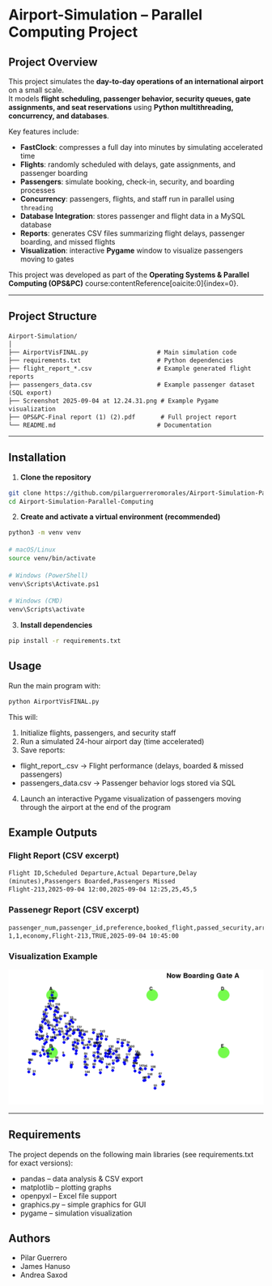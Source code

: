 # Airport-Simulation – Parallel Computing Project

## Project Overview
This project simulates the **day-to-day operations of an international airport** on a small scale.  
It models **flight scheduling, passenger behavior, security queues, gate assignments, and seat reservations** using **Python multithreading, concurrency, and databases**.  

Key features include:
- **FastClock**: compresses a full day into minutes by simulating accelerated time  
- **Flights**: randomly scheduled with delays, gate assignments, and passenger boarding  
- **Passengers**: simulate booking, check-in, security, and boarding processes  
- **Concurrency**: passengers, flights, and staff run in parallel using `threading`  
- **Database Integration**: stores passenger and flight data in a MySQL database  
- **Reports**: generates CSV files summarizing flight delays, passenger boarding, and missed flights  
- **Visualization**: interactive **Pygame** window to visualize passengers moving to gates  

This project was developed as part of the **Operating Systems & Parallel Computing (OPS&PC)** course:contentReference[oaicite:0]{index=0}.

---

## Project Structure
```text
Airport-Simulation/
│
├── AirportVisFINAL.py                   # Main simulation code
├── requirements.txt                     # Python dependencies
├── flight_report_*.csv                  # Example generated flight reports
├── passengers_data.csv                  # Example passenger dataset (SQL export)
├── Screenshot 2025-09-04 at 12.24.31.png # Example Pygame visualization
├── OPS&PC-Final report (1) (2).pdf       # Full project report
└── README.md                            # Documentation
```
---

## Installation

1. **Clone the repository**
```bash
git clone https://github.com/pilarguerreromorales/Airport-Simulation-Parallel-Computing.git
cd Airport-Simulation-Parallel-Computing
```
2. **Create and activate a virtual environment (recommended)**
```bash
python3 -m venv venv

# macOS/Linux
source venv/bin/activate

# Windows (PowerShell)
venv\Scripts\Activate.ps1

# Windows (CMD)
venv\Scripts\activate
```

3. **Install dependencies**
```bash
pip install -r requirements.txt
```

## Usage

Run the main program with:
```bash
python AirportVisFINAL.py
```

This will:
1. Initialize flights, passengers, and security staff
2. Run a simulated 24-hour airport day (time accelerated)
3. Save reports:
  - flight_report_<timestamp>.csv → Flight performance (delays, boarded & missed passengers)
  - passengers_data.csv → Passenger behavior logs stored via SQL
4. Launch an interactive Pygame visualization of passengers moving through the airport at the end of the program

## Example Outputs

### Flight Report (CSV excerpt)
```csv
Flight ID,Scheduled Departure,Actual Departure,Delay (minutes),Passengers Boarded,Passengers Missed
Flight-213,2025-09-04 12:00,2025-09-04 12:25,25,45,5
```

### Passenegr Report (CSV excerpt)
```csv
passenger_num,passenger_id,preference,booked_flight,passed_security,arrival_time
1,1,economy,Flight-213,TRUE,2025-09-04 10:45:00
```

### Visualization Example
![Pygame Simulation](Visualisation)

---

## Requirements

The project depends on the following main libraries (see requirements.txt for exact versions):
- pandas – data analysis & CSV export
- matplotlib – plotting graphs
- openpyxl – Excel file support
- graphics.py – simple graphics for GUI
- pygame – simulation visualization

## Authors
- Pilar Guerrero
- James Hanuso
- Andrea Saxod
  
